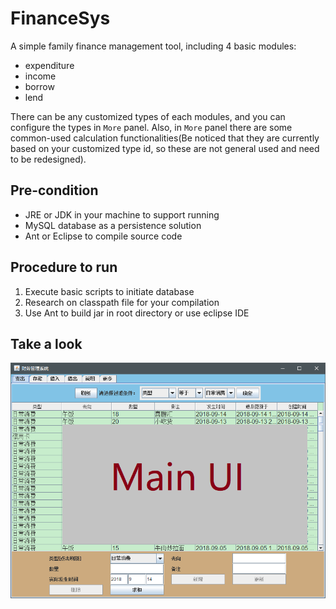 # FinanceSys
A simple family finance management tool, including 4 basic modules:
- expenditure
- income
- borrow
- lend

There can be any customized types of each modules, and you can configure the types in `More` panel. Also, in `More` panel there are some common-used calculation functionalities(Be noticed that they are currently based on your customized type id, so these are not general used and need to be redesigned).

## Pre-condition
- JRE or JDK in your machine to support running
- MySQL database as a persistence solution
- Ant or Eclipse to compile source code

## Procedure to run
1. Execute basic scripts to initiate database
2. Research on classpath file for your compilation
3. Use Ant to build jar in root directory or use eclipse IDE

## Take a look
![mainUI](https://github.com/penguinbocky/FinanceSys/blob/master/mainUI.png 'look and feel')
